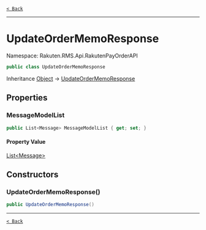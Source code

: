[`< Back`](./)

---

# UpdateOrderMemoResponse

Namespace: Rakuten.RMS.Api.RakutenPayOrderAPI

```csharp
public class UpdateOrderMemoResponse
```

Inheritance [Object](https://docs.microsoft.com/en-us/dotnet/api/system.object) → [UpdateOrderMemoResponse](./rakuten.rms.api.rakutenpayorderapi.updateordermemoresponse)

## Properties

### **MessageModelList**

```csharp
public List<Message> MessageModelList { get; set; }
```

#### Property Value

[List&lt;Message&gt;](https://docs.microsoft.com/en-us/dotnet/api/system.collections.generic.list-1)<br>

## Constructors

### **UpdateOrderMemoResponse()**

```csharp
public UpdateOrderMemoResponse()
```

---

[`< Back`](./)
